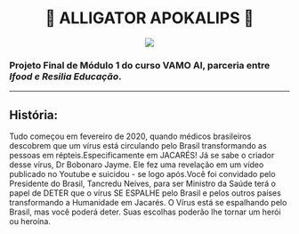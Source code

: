 

<div align="center">

#  :crocodile: ALLIGATOR APOKALIPS :crocodile:

</div>

<div align="center">

![](capa.jpg)
</div>

### Projeto Final de Módulo 1 do curso VAMO AI, parceria entre *Ifood e Resilia Educação*.
---


## História:
Tudo começou em fevereiro de 2020, quando médicos brasileiros descobrem que um vírus está circulando pelo Brasil transformando as pessoas em répteis.Especificamente em JACARÉS! Já se sabe o criador desse vírus, Dr Bobonaro Jayme. Ele fez uma revelação em um vídeo publicado no Youtube e suicidou - se logo após.Você foi convidado pelo Presidente do Brasil, Tancredu Neives, para ser Ministro da Saúde terá o papel de DETER que o vírus SE ESPALHE pelo Brasil e pelos outros países transformando a Humanidade em Jacarés.
O Vírus está se espalhando pelo Brasil, mas você poderá deter. Suas escolhas poderão lhe tornar um herói ou heroína.







